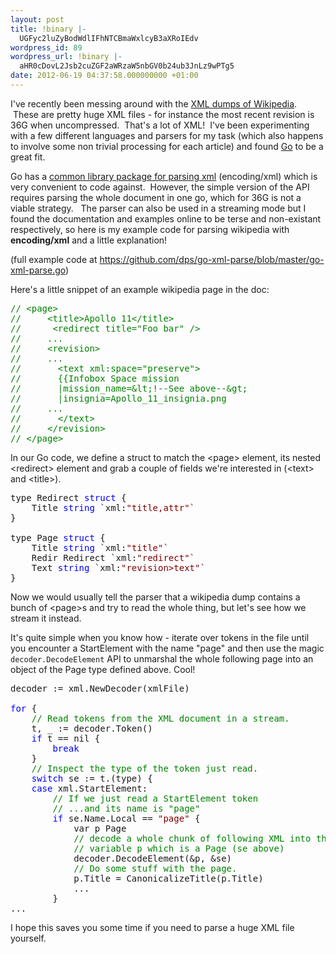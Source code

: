 ```yaml
---
layout: post
title: !binary |-
  UGFyc2luZyBodWdlIFhNTCBmaWxlcyB3aXRoIEdv
wordpress_id: 89
wordpress_url: !binary |-
  aHR0cDovL2Jsb2cuZGF2aWRzaW5nbGV0b24ub3JnLz9wPTg5
date: 2012-06-19 04:37:58.000000000 +01:00
---
```

I've recently been messing around with the <a href="http://en.wikipedia.org/wiki/Wikipedia:Database_download">XML dumps of Wikipedia</a>.  These are pretty huge XML files - for instance the most recent revision is 36G when uncompressed.  That's a lot of XML!  I've been experimenting with a few different languages and parsers for my task (which also happens to involve some non trivial processing for each article) and found <a href="http://www.golang.org/">Go</a> to be a great fit.

Go has a <a href="http://golang.org/pkg/encoding/xml/">common library package for parsing xml</a> (encoding/xml) which is very convenient to code against.  However, the simple version of the API requires parsing the whole document in one go, which for 36G is not a viable strategy.   The parser can also be used in a streaming mode but I found the documentation and examples online to be terse and non-existant respectively, so here is my example code for parsing wikipedia with <b>encoding/xml</b> and a little explanation!

(full example code at <a href="https://github.com/dps/go-xml-parse/blob/master/go-xml-parse.go">https://github.com/dps/go-xml-parse/blob/master/go-xml-parse.go</a>)

Here's a little snippet of an example wikipedia page in the doc:
<pre><span style=' color: Green;'>// &lt;page&gt;</span> 
<span style=' color: Green;'>//     &lt;title&gt;Apollo 11&lt;/title&gt;</span> 
<span style=' color: Green;'>//      &lt;redirect title="Foo bar" /&gt;</span> 
<span style=' color: Green;'>//     ...</span> 
<span style=' color: Green;'>//     &lt;revision&gt;</span> 
<span style=' color: Green;'>//     ...</span> 
<span style=' color: Green;'>//       &lt;text xml:space="preserve"&gt;</span> 
<span style=' color: Green;'>//       &#123;&#123;Infobox Space mission</span> 
<span style=' color: Green;'>//       |mission_name=&amp;lt;!--See above--&amp;gt;</span> 
<span style=' color: Green;'>//       |insignia=Apollo_11_insignia.png</span> 
<span style=' color: Green;'>//     ...</span> 
<span style=' color: Green;'>//       &lt;/text&gt;</span> 
<span style=' color: Green;'>//     &lt;/revision&gt;</span> 
<span style=' color: Green;'>// &lt;/page&gt;</span></pre>

In our Go code, we define a struct to match the &lt;page&gt; element, its nested &lt;redirect&gt; element and grab a couple of fields we're interested in (&lt;text&gt; and &lt;title&gt;).

<pre>type Redirect <span style="color: blue;">struct</span> { 
    Title <span style="color: blue;">string</span> `xml:<span style="color: maroon;">"title,attr"</span>` 
} 

type Page <span style="color: blue;">struct</span> { 
    Title <span style="color: blue;">string</span> `xml:<span style="color: maroon;">"title"</span>` 
    Redir Redirect `xml:<span style="color: maroon;">"redirect"</span>` 
    Text <span style="color: blue;">string</span> `xml:<span style="color: maroon;">"revision&gt;text"</span>` 
}</pre>

<p>Now we would usually tell the parser that a wikipedia dump contains a bunch of &lt;page&gt;s and try to read the whole thing, but let's see how we stream it instead.</p>  It's quite simple when you know how - iterate over tokens in the file until you encounter a StartElement with the name "page" and then use the magic <code>decoder.DecodeElement</code> API to unmarshal the whole following page into an object of the Page type defined above.  Cool!

<pre>decoder := xml.NewDecoder(xmlFile) 

<span style=' color: Blue;'>for</span> { 
    <span style=' color: Green;'>// Read tokens from the XML document in a stream.</span> 
    t, _ := decoder.Token() 
    <span style=' color: Blue;'>if</span> t == nil { 
        <span style=' color: Blue;'>break</span> 
    } 
    <span style=' color: Green;'>// Inspect the type of the token just read.</span> 
    <span style=' color: Blue;'>switch</span> se := t.(type) { 
    <span style=' color: Blue;'>case</span> xml.StartElement: 
        <span style=' color: Green;'>// If we just read a StartElement token</span> 
        <span style=' color: Green;'>// ...and its name is "page"</span> 
        <span style=' color: Blue;'>if</span> se.Name.Local == <span style=' color: Maroon;'>"page"</span> { 
            var p Page 
            <span style=' color: Green;'>// decode a whole chunk of following XML into the</span>
            <span style=' color: Green;'>// variable p which is a Page (se above)</span> 
            decoder.DecodeElement(&amp;p, &amp;se) 
            <span style=' color: Green;'>// Do some stuff with the page.</span> 
            p.Title = CanonicalizeTitle(p.Title)
            ...
        } 
...</pre>

I hope this saves you some time if you need to parse a huge XML file yourself.
